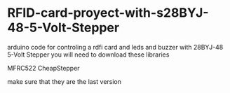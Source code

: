 # RFID-card-proyect-with-s28BYJ-48-5-Volt-Stepper
arduino code for controling a rdfi card and leds and buzzer with 28BYJ-48 5-Volt Stepper
you will need to download these libraries 

 MFRC522
 CheapStepper
   
   make sure that they are the last version 
